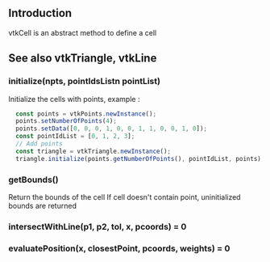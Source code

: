 ## Introduction

vtkCell is an abstract method to define a cell

## See also vtkTriangle, vtkLine

### initialize(npts, pointIdsListn pointList)
Initialize the cells with points, example :
```js
  const points = vtkPoints.newInstance();
  points.setNumberOfPoints(4);
  points.setData([0, 0, 0, 1, 0, 0, 1, 1, 0, 0, 1, 0]);
  const pointIdList = [0, 1, 2, 3];
  // Add points
  const triangle = vtkTriangle.newInstance();
  triangle.initialize(points.getNumberOfPoints(), pointIdList, points);
```

### getBounds()
Return the bounds of the cell
If cell doesn't contain point, uninitialized bounds are returned

### intersectWithLine(p1, p2, tol, x, pcoords) = 0

### evaluatePosition(x, closestPoint, pcoords, weights) = 0
